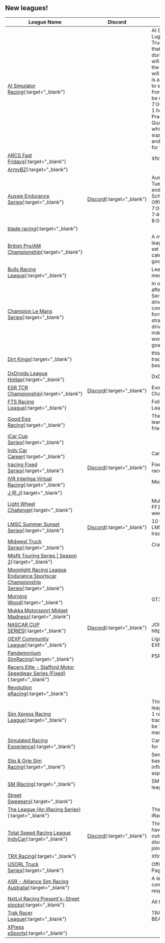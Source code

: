 ## New leagues!

| League Name | Discord | About |
|-------------------------------------------------------------------------------------------------------------------------------------------------------------|-------------------------------------------------------------------------------------------------|------------------------------------------------------------------------------------------------------------------------------------------------------------------------------------------------------------------------------------------------------------------------------------------------------------------------------------------------------------------------------------------------------------------------------------------------------------------------------------------------------------------------------------------------------------------------------------------------|
|[AI Simulator Racing](https://members.iracing.com/membersite/member/LeagueView.do?league=11107){:target="_blank"} | |AI Simulator Racing  Loose Lug\-Nuts   This is a Nascar Truck series racing League that will be running with AI during a 12 week season\.   I will have 3 fast repairs since the AI have Loose lug\-nuts\.  I will have unlimited tires\.  This is a Fixed setup\.  AI 76\-83% to start\.  AI driver Names are from old drivers names\.  I will be running on Thursday Night 7:00pm\-8:00pm CST/CDT for 1 hour  20 minute Open Practice, 5 Minute closed Qualify, 40 mins/laps whichever is longer\.  This is supposed to be a fun league and I don't want to kick you for the following rules\. |
|[ARCS Fast Fridays](https://members.iracing.com/membersite/member/LeagueView.do?league=11108){:target="_blank"} | |Xfinity Cars for ARCS |
|[ArmyBZ](https://members.iracing.com/membersite/member/LeagueView.do?league=11097){:target="_blank"} | | |
|[Aussie Endurance Series](https://members.iracing.com/membersite/member/LeagueView.do?league=11090){:target="_blank"} |[Discord](https://discord.gg/tkdFJSsrK2){:target="_blank"} |Australian East Coast based Tuesday night IMSA endurance league\.  Race Schedule follows iRacing Official Calander  AEST TIMES:  7:00pm Open Practice  7:40pm Open Qualifying  8:00pm 2Hr Race |
|[blade racing](https://members.iracing.com/membersite/member/LeagueView.do?league=11119){:target="_blank"} | | |
|[British Pro/AM Championship](https://members.iracing.com/membersite/member/LeagueView.do?league=11081){:target="_blank"} | |A mainly British GT based league with a PRO/AM team set up\. With the odd special calendar event thrown in for good measure\! |
|[Bulls Racing League](https://members.iracing.com/membersite/member/LeagueView.do?league=11096){:target="_blank"} | |League for Bulls Racing members\. |
|[Champion Le Mans Series](https://members.iracing.com/membersite/member/LeagueView.do?league=11093){:target="_blank"} | |In our iRacing series, modeled after the European Le Mans Series, teams consist of two drivers, but each driver competes solo\. This unique format adds an extra layer of strategy and intensity as each driver must manage their race independently while still working towards a common goal for their team\. |
|[Dirt Kings](https://members.iracing.com/membersite/member/LeagueView.do?league=11087){:target="_blank"} | |this league is all about dirt track racking because it is the best type of racing |
|[DxDroids League Hotlap](https://members.iracing.com/membersite/member/LeagueView.do?league=11077){:target="_blank"} | |DxDroids League Hotlap |
|[ESR TCR Championship](https://members.iracing.com/membersite/member/LeagueView.do?league=11112){:target="_blank"} |[Discord](https://discord.gg/4eeCKVqE46){:target="_blank"} |Evolution Sim Racing TCR Championship |
|[FTS Racing League](https://members.iracing.com/membersite/member/LeagueView.do?league=11115){:target="_blank"} | |Follow The Sun Racing League |
|[Good Egg Racing](https://members.iracing.com/membersite/member/LeagueView.do?league=11084){:target="_blank"} | |The purpose of this leage is to learn and have fun with friends |
|[iCar Cup Series](https://members.iracing.com/membersite/member/LeagueView.do?league=11103){:target="_blank"} | | |
|[Indy Car Career](https://members.iracing.com/membersite/member/LeagueView.do?league=11117){:target="_blank"} | |Career Mode |
|[Iracing Fixed Series](https://members.iracing.com/membersite/member/LeagueView.do?league=11086){:target="_blank"} |[Discord](https://discord.com/channels/1243012539168591892/1243012539772833834){:target="_blank"} |Fixed Series with Open/NiS race lengths |
|[IVR Interliga Virtual Racing](https://members.iracing.com/membersite/member/LeagueView.do?league=11110){:target="_blank"} | |Mexico League |
|[J @ J](https://members.iracing.com/membersite/member/LeagueView.do?league=11099){:target="_blank"} | | |
|[Light Wheel Challenge](https://members.iracing.com/membersite/member/LeagueView.do?league=11092){:target="_blank"} | |Multi class light car \(VEE with FF1600 and Radical next week\) |
|[LMSC Summer Sunset Series](https://members.iracing.com/membersite/member/LeagueView.do?league=11113){:target="_blank"} |[Discord](https://discord.gg/6fvH95cD){:target="_blank"} |10 weeks of outstanding LMSC racing, by some of Iracing's best drivers\. |
|[Midwest Truck Series](https://members.iracing.com/membersite/member/LeagueView.do?league=11078){:target="_blank"} | |Craftsman trucks/fixed series |
|[Misfit Touring Series \| Season 2](https://members.iracing.com/membersite/member/LeagueView.do?league=11109){:target="_blank"} | | |
|[Moonlight Racing League Endurance Sportscar Championship Series](https://members.iracing.com/membersite/member/LeagueView.do?league=11111){:target="_blank"} | | |
|[Morning Wood](https://members.iracing.com/membersite/member/LeagueView.do?league=11095){:target="_blank"} | |GT3 road course |
|[Mukka Motorsport Midget Madness](https://members.iracing.com/membersite/member/LeagueView.do?league=11098){:target="_blank"} | | |
|[NASCAR CUP SERIES](https://members.iracing.com/membersite/member/LeagueView.do?league=11100){:target="_blank"} |[Discord](https://discord.gg/x35UMEMD){:target="_blank"} |JOIN THE DISCORD https://discord\.gg/x35UMEMD |
|[OEXP Community League](https://members.iracing.com/membersite/member/LeagueView.do?league=11101){:target="_blank"} | |Liga de comunidad Omega EXP |
|[Pandemonium SimRacing](https://members.iracing.com/membersite/member/LeagueView.do?league=11094){:target="_blank"} | |PSR events\! |
|[Racers Elite \- Stafford Motor Speedway Series \(Fixed\)](https://members.iracing.com/membersite/member/LeagueView.do?league=11089){:target="_blank"} | | |
|[Revolution eRacing](https://members.iracing.com/membersite/member/LeagueView.do?league=11088){:target="_blank"} | | |
|[Sim Xpress Racing League](https://members.iracing.com/membersite/member/LeagueView.do?league=11091){:target="_blank"} | |This isnt your cookie cutter league\. each season will have 1 random car and 15 random tracks\. each week there will be 100% field inversion to maximize the 1 hour session\. |
|[Simulated Racing Experience](https://members.iracing.com/membersite/member/LeagueView.do?league=11114){:target="_blank"} | |Career Mode Inspired League for Nascar Fans |
|[Slip & Grip Sim Racing](https://members.iracing.com/membersite/member/LeagueView.do?league=11080){:target="_blank"} | |Semi Casual sim racing league based in the UK with a heavy influence on the social aspects\. |
|[SM IRacing](https://members.iracing.com/membersite/member/LeagueView.do?league=11106){:target="_blank"} | |SM employee weekly IRacing league |
|[Street Sweepers](https://members.iracing.com/membersite/member/LeagueView.do?league=11083){:target="_blank"} | | |
|[The League \(An iRacing Series\)](https://members.iracing.com/membersite/member/LeagueView.do?league=11118){:target="_blank"} | |The League for iRacers by iRacers |
|[Total Speed Racing League IndyCar](https://members.iracing.com/membersite/member/LeagueView.do?league=11116){:target="_blank"} |[Discord](https://discord.gg/d2dUdAZGtB){:target="_blank"} |This is our IndyCar league\! We have two other leagues outside of this, check out our discord to find out ways to join\! :\) |
|[TRX Racing](https://members.iracing.com/membersite/member/LeagueView.do?league=11082){:target="_blank"} | |Xfinity Series |
|[USORL Truck Series](https://members.iracing.com/membersite/member/LeagueView.do?league=11105){:target="_blank"} | |Official USORL Trucks League Page |
|[ASR \- Alliance Sim Racing Australia](https://members.iracing.com/membersite/member/LeagueView.do?league=11104){:target="_blank"} | |A league built on mateship , compete hard,fair & with respect |
|[NxtLvl Racing Present's\-Street stocks](https://members.iracing.com/membersite/member/LeagueView.do?league=11085){:target="_blank"} | |All types of racing |
|[Trak Racer League](https://members.iracing.com/membersite/member/LeagueView.do?league=11102){:target="_blank"} | |TRAK RACER VIP EVENT \- BEAT NIELS LANGEVELD |
|[XPress eSports](https://members.iracing.com/membersite/member/LeagueView.do?league=11079){:target="_blank"} | | |

